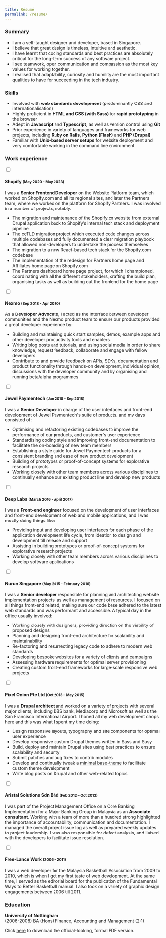 ```yaml
---
title: Résumé
permalink: /resume/
---
```

### Summary

<ul>
  <li class="no-margin">I am a self-taught designer and developer, based in Singapore.</li>
  <li class="no-margin">I believe that great design is timeless, intuitive and aesthetic.</li>
  <li class="no-margin">I have learnt that coding standards and best practices are absolutely critical for the long-term success of any software project.</li>
  <li class="no-margin">I see teamwork, open communication and compassion as the most key values for working together. </li>
  <li class>I realised that adaptability, curiosity and humility are the most important qualities to have for succeeding in the tech industry.</li>
</ul>

### Skills

<ul>
  <li class="no-margin">Involved with <strong>web standards development</strong> (predominantly CSS and internationalisation)</li>
  <li class="no-margin">Highly proficient in <strong>HTML and CSS (with Sass)</strong> for <strong>rapid prototyping</strong> in the browser</li>
  <li class="no-margin">Adept in <strong>Javascript</strong> and <strong>Typescript</strong>, as well as version control using <strong>Git</strong></li>
  <li class="no-margin">Prior experience in variety of languages and frameworks for web projects, including <strong>Ruby on Rails</strong>, <strong>Python (Flash)</strong> and <strong>PHP (Drupal)</strong></li>
  <li>Familiar with <strong>Unix-based server setups</strong> for website deployment and very comfortable working in the command line environment</li>
</ul>

### Work experience
  
<section class="jobs">
  <input id="shopify" name="job" type="checkbox">
  <label for="shopify"><h4>Shopify <small>(May 2020 - May 2023)</small></h4></label>
  <article>
    <p>I was a <strong>Senior Frontend Developer</strong> on the Website Platform team, which worked on Shopify.com and all its regional sites, and later the Partners team, where we worked on the platform for Shopify Partners. I was involved in a number of projects, notably:</p>
    <ul>
      <li class="no-margin">The migration and maintenance of the Shopify.cn website from external Drupal application back to Shopify’s internal tech stack and deployment pipeline</li>
      <li class="no-margin">The ccTLD migration project which executed code changes across multiple codebases and fully documented a clear migration playbook that allowed non-developers to undertake the process themselves</li>
      <li class="no-margin">The migration to a new React-based tech stack for the Shopify.com codebase</li>
      <li class="no-margin">The implementation of the redesign for Partners home page and Affiliates home page on Shopify.com</li>
      <li>The Partners dashboard home page project, for which I championed, coordinating with all the different stakeholders, crafting the build plan, organising tasks as well as building out the frontend for the home page</li>
    </ul>
  </article>

  <input id="nexmo" name="job" type="checkbox">
  <label for="nexmo"><h4>Nexmo <small>(Sep 2018 - Apr 2020)</small></h4></label>
  <article>
    <p>As a <strong>Developer Advocate</strong>, I acted as the interface between developer communities and the Nexmo product team to ensure our products provided a great developer experience by:</p>
    <ul>
      <li class="no-margin">Building and maintaining quick start samples, demos, example apps and other developer productivity
    tools and enablers</li>
      <li class="no-margin">Writing blog posts and tutorials, and using social media in order to share knowledge, request
    feedback, collaborate and engage with fellow developers</li>
      <li>Contribute to and provide feedback on APIs, SDKs, documentation and product functionality
    through hands-on development, individual opinion, discussions with the developer community
    and by organising and running beta/alpha programmes</li>
    </ul>
  </article>

  <input id="jewel" name="job" type="checkbox">
  <label for="jewel"><h4>Jewel Paymentech <small>(Jan 2018 - Sep 2018)</small></h4></label>
  <article>
    <p>I was a <strong>Senior Developer</strong> in charge of the user interfaces and front-end development of Jewel Paymentech's suite of products, and my days consisted of:</p>
    <ul>
      <li class="no-margin">Optimising and refactoring existing codebases to improve the performance of our products, and customer's user experience</li>
      <li class="no-margin">Standardising coding style and improving front-end documentation to facilitate the on-boarding of new team members</li>
      <li class="no-margin">Establishing a style guide for Jewel Paymentech products for a consistent branding and ease of new product development</li>
      <li class="no-margin">Building of prototypes or proof-of-concept systems for explorative research projects</li>
      <li>Working closely with other team members across various disciplines to continually enhance our existing product line and develop new products</li>
    </ul>
  </article>

  <input id="deeplabs" name="job" type="checkbox">
  <label for="deeplabs"><h4>Deep Labs <small>(March 2016 - April 2017)</small></h4></label>
  <article>
    <p>I was a <strong>Front-end engineer</strong> focused on the development of user interfaces and front-end development of web and mobile applications, and I was mostly doing things like:</p>
    <ul>
      <li class="no-margin">Providing input and developing user interfaces for each phase of the application development life cycle, from ideation to design and development till release and support</li>
      <li class="no-margin">Assisting in building prototypes or proof-of-concept systems for explorative research projects</li>
      <li>Working closely with other team members across various disciplines to develop software applications</li>
    </ul>
  </article>

  <input id="nurun" name="job" type="checkbox">
  <label for="nurun"><h4>Nurun Singapore <small>(May 2015 - February 2016)</small></h4></label>
  <article>
    <p>I was a <strong>Senior developer</strong> responsible for planning and architecting website implementation projects, as well as management of resources. I focused on all things front-end related, making sure our code base adhered to the latest web standards and was performant and accessible. A typical day in the office usually involved:</p>
    <ul>
      <li class="no-margin">Working closely with designers, providing direction on the viability of proposed designs</li>
      <li class="no-margin">Planning and designing front-end architecture for scalability and maintainability</li>
      <li class="no-margin">Re-factoring and resurrecting legacy code to adhere to modern web standards</li>
      <li class="no-margin">Developing bespoke websites for a variety of clients and campaigns</li>
      <li class="no-margin">Assessing hardware requirements for optimal server provisioning</li>
      <li class>Creating custom front-end frameworks for large-scale responsive web projects</li>
    </ul>
  </article>

  <input id="pixelonion" name="job" type="checkbox">
  <label for="pixelonion"><h4>Pixel Onion Pte Ltd <small>(Oct 2013 – May 2015)</small></h4></label>
  <article>
    <p>I was a <strong>Drupal architect</strong> and worked on a variety of projects with several major clients, including DBS bank, Mediacorp and Microsoft as well as the San Francisco International Airport. I honed all my web development chops here and this was what I spent my time doing:</p>
    <ul>
      <li class="no-margin">Design responsive layouts, typography and site components for optimal user experience</li>
      <li class="no-margin">Develop responsive custom Drupal themes written in Sass and Susy</li>
      <li class="no-margin">Build, deploy and maintain Drupal sites using best practices to ensure scalability and security</li>
      <li class="no-margin">Submit patches and bug fixes to contrib modules</li>
      <li class="no-margin">Develop and continually tweak a <a href="https://www.drupal.org/sandbox/hj_chen/2345293">minimal base-theme</a> to facilitate custom theme development</li>
      <li class>Write blog posts on Drupal and other web-related topics</li>
    </ul>
  </article>

  <input id="aristal" name="job" type="checkbox">
  <label for="aristal"><h4>Aristal Solutions Sdn Bhd <small>(Feb 2012 – Oct 2013)</small></h4></label>
  <article>
    <p>I was part of the Project Management Office on a Core Banking Implementation for a Major Banking Group in Malaysia as an <strong>Associate consultant</strong>. Working with a team of more than a hundred strong highlighted the importance of accountability, communication and documentation. I managed the overall project issue log as well as prepared weekly updates to project leadership. I was also responsible for defect analysis, and liaised with the developers to facilitate issue resolution.</p>
  </article>

  <input id="freelance" name="job" type="checkbox">
  <label for="freelance"><h4>Free-Lance Work <small>(2006 – 2011)</small></h4></label>
  <article>
    <p>I was a web developer for the Malaysia Basketball Association from 2009 to 2010, which is when I got my first taste of web development. At the same time, I served as the editorial board for the publication of the Fundamental Ways to Better Basketball manual. I also took on a variety of graphic design engagements between 2006 till 2011.</p>
  </article>
</section>

### Education

**University of Nottingham**  
(2006-2008)
BA (Hons) Finance, Accounting and Management (2:1)

Click [here](/assets/documents/cv.pdf) to download the official-looking, formal PDF version.

